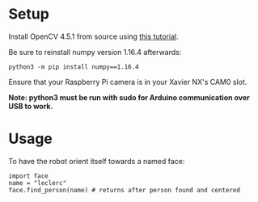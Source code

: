 # Setup

Install OpenCV 4.5.1 from source using [this tutorial](https://github.com/UMD-ENEE408I/ENEE408I_Notes_Examples/blob/main/notes/build_install_opencv_4.5.1_and_contrib_xavier_nx.md).

Be sure to reinstall numpy version 1.16.4 afterwards:
    
    python3 -m pip install numpy==1.16.4

Ensure that your Raspberry Pi camera is in your Xavier NX's CAM0 slot.

**Note: python3 must be run with sudo for Arduino communication over USB to work.**

# Usage

To have the robot orient itself towards a named face:

    import face
    name = "leclerc"
    face.find_person(name) # returns after person found and centered
